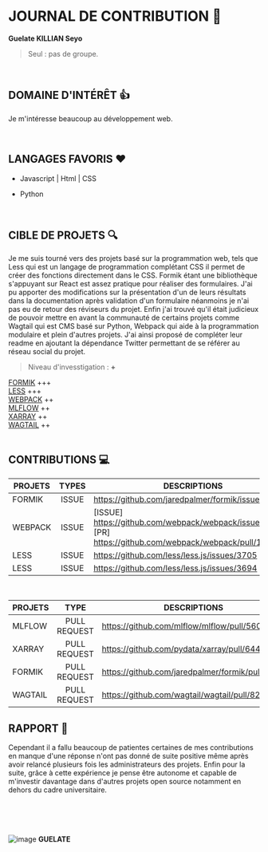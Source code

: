 #  JOURNAL DE CONTRIBUTION 📖

**Guelate KILLIAN Seyo**

>Seul : pas de groupe.
<br>


## DOMAINE D'INTÉRÊT 👍

Je m'intéresse beaucoup au développement web.

<br>

## LANGAGES FAVORIS ❤️

- Javascript | Html | CSS 

- Python
<br>

## CIBLE DE PROJETS 🔍

Je me suis tourné vers des projets basé sur la programmation web, tels que Less qui est un langage de programmation complétant CSS il permet de créer des fonctions directement dans le CSS. Formik étant une bibliothèque s'appuyant sur React est assez pratique pour réaliser des formulaires. J'ai pu apporter des modifications sur la présentation d'un de leurs résultats dans la documentation après validation d'un formulaire néanmoins je n'ai pas eu de retour des réviseurs du projet. Enfin j'ai trouvé qu'il était judicieux de pouvoir mettre en avant la communauté de certains projets comme Wagtail qui est CMS basé sur Python, Webpack qui aide à la programmation modulaire et plein d'autres projets. J'ai ainsi proposé de compléter leur readme en ajoutant la dépendance Twitter permettant de se référer au réseau social du projet.

>Niveau d'invesstigation : **+**

[FORMIK](https://formik.org/) +++ <br>
[LESS](https://lesscss.org/) +++ <br>
[WEBPACK](https://webpack.js.org/) ++ <br>
[MLFLOW](https://mlflow.org/) ++ <br>
[XARRAY](https://xarray.dev/) ++ <br>
[WAGTAIL](https://wagtail.org/) ++ <br>
<br>

## CONTRIBUTIONS 💻 

| PROJETS  |      TYPES   |  DESCRIPTIONS |
|---------|:-------------:|------|
| FORMIK |  ISSUE | https://github.com/jaredpalmer/formik/issues/3507|
| WEBPACK |   ISSUE   | [ISSUE] https://github.com/webpack/webpack/issues/15603 [PR] https://github.com/webpack/webpack/pull/15604 |
| LESS | ISSUE | https://github.com/less/less.js/issues/3705|
| LESS | ISSUE | https://github.com/less/less.js/issues/3694|

<br>

| PROJETS  |      TYPE   |  DESCRIPTIONS |
|---------|:-------------:|------|
| MLFLOW |  PULL REQUEST | https://github.com/mlflow/mlflow/pull/5605 |
| XARRAY | PULL REQUEST | https://github.com/pydata/xarray/pull/6441 |
| FORMIK |    PULL REQUEST   | https://github.com/jaredpalmer/formik/pull/3520|
| WAGTAIL | PULL REQUEST | https://github.com/wagtail/wagtail/pull/8256 |

## RAPPORT 📌

Cependant il a fallu beaucoup de patientes certaines de mes contributions en manque d'une réponse n'ont pas donné de suite positive même après avoir relancé plusieurs fois les administrateurs des projets. Enfin pour la suite, grâce à cette expérience je pense être autonome et capable de m'investir davantage dans d'autres projets open source notamment en dehors du cadre universitaire.


<br><br><br><br>
![image](https://user-images.githubusercontent.com/47215234/156219160-b21ad191-916a-4cbf-99d4-d3aabd3efde9.png) **GUELATE**
